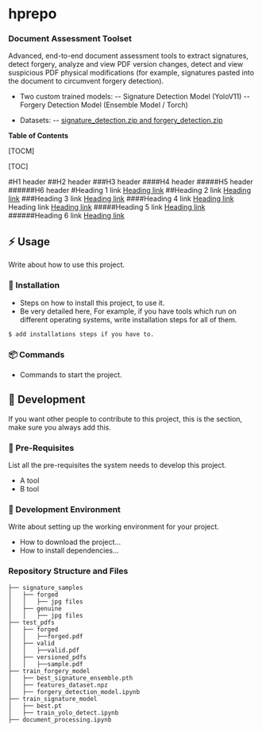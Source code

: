 # hprepo
 
### Document Assessment Toolset

Advanced, end-to-end document assessment tools to extract signatures, detect forgery, analyze and view PDF version changes, detect and view suspicious PDF physical modifications (for example, signatures pasted into the document to circumvent forgery detection).

- Two custom trained models:
-- Signature Detection Model (YoloV11)
-- Forgery Detection Model (Ensemble Model / Torch)

- Datasets:
-- [signature_detection.zip and forgery_detection.zip](https://drive.google.com/drive/folders/1vsTLWSvGFWEsAqAYu8qpZ-VBWBY6AY1z?usp=sharingp:// "signature_detection.zip and forgery_detection.zip")

**Table of Contents**

[TOCM]

[TOC]

#H1 header
##H2 header
###H3 header
####H4 header
#####H5 header
######H6 header
#Heading 1 link [Heading link](https://github.com/pandao/editor.md "Heading link")
##Heading 2 link [Heading link](https://github.com/pandao/editor.md "Heading link")
###Heading 3 link [Heading link](https://github.com/pandao/editor.md "Heading link")
####Heading 4 link [Heading link](https://github.com/pandao/editor.md "Heading link") Heading link [Heading link](https://github.com/pandao/editor.md "Heading link")
#####Heading 5 link [Heading link](https://github.com/pandao/editor.md "Heading link")
######Heading 6 link [Heading link](https://github.com/pandao/editor.md "Heading link")


## :zap: Usage
Write about how to use this project.

###  :electric_plug: Installation
- Steps on how to install this project, to use it.
- Be very detailed here, For example, if you have tools which run on different operating systems, write installation steps for all of them.

```
$ add installations steps if you have to.
```

###  :package: Commands
- Commands to start the project.

##  :wrench: Development
If you want other people to contribute to this project, this is the section, make sure you always add this.

### :notebook: Pre-Requisites
List all the pre-requisites the system needs to develop this project.
- A tool
- B tool

###  :nut_and_bolt: Development Environment
Write about setting up the working environment for your project.
- How to download the project...
- How to install dependencies...
  
### Repository Structure and Files

```
├── signature_samples
│   ├── forged
│   │   ├── jpg files
│   ├── genuine
│   │   ├── jpg files
├── test_pdfs
│   ├── forged
│   │   ├──forged.pdf
│   ├── valid
│   │   ├──valid.pdf
│   ├── versioned_pdfs
│   │   ├──sample.pdf
├── train_forgery_model
│   ├── best_signature_ensemble.pth
│   ├── features_dataset.npz
│   ├── forgery_detection_model.ipynb
├── train_signature_model
│   ├── best.pt
│   ├── train_yolo_detect.ipynb
├── document_processing.ipynb
```
